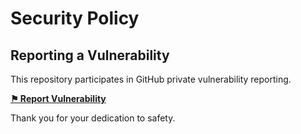 # Security Policy

## Reporting a Vulnerability

This repository participates in GitHub private vulnerability reporting.

[__⚑ Report Vulnerability__](./../../security/advisories/new)

Thank you for your dedication to safety.
